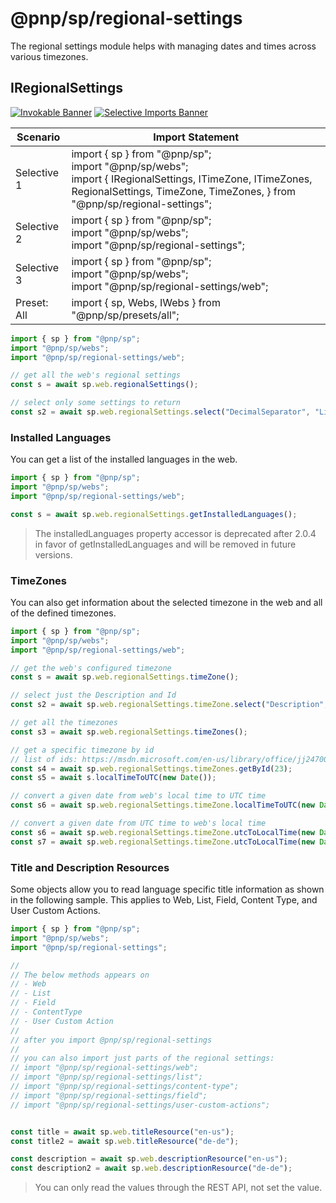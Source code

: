 # @pnp/sp/regional-settings

The regional settings module helps with managing dates and times across various timezones.

## IRegionalSettings

[![Invokable Banner](https://img.shields.io/badge/Invokable-informational.svg)](../concepts/invokable.md) [![Selective Imports Banner](https://img.shields.io/badge/Selective%20Imports-informational.svg)](../concepts/selective-imports.md)  

|Scenario|Import Statement|
|--|--|
|Selective 1|import { sp } from "@pnp/sp";<br />import "@pnp/sp/webs";<br />import { IRegionalSettings, ITimeZone, ITimeZones, RegionalSettings, TimeZone, TimeZones, } from "@pnp/sp/regional-settings";|
|Selective 2|import { sp } from "@pnp/sp";<br />import "@pnp/sp/webs";<br />import "@pnp/sp/regional-settings";|
|Selective 3|import { sp } from "@pnp/sp";<br />import "@pnp/sp/webs";<br />import "@pnp/sp/regional-settings/web";|
|Preset: All|import { sp, Webs, IWebs } from "@pnp/sp/presets/all";|

```TypeScript
import { sp } from "@pnp/sp";
import "@pnp/sp/webs";
import "@pnp/sp/regional-settings/web";

// get all the web's regional settings
const s = await sp.web.regionalSettings();

// select only some settings to return
const s2 = await sp.web.regionalSettings.select("DecimalSeparator", "ListSeparator", "IsUIRightToLeft")();
```

### Installed Languages

You can get a list of the installed languages in the web.

```TypeScript
import { sp } from "@pnp/sp";
import "@pnp/sp/webs";
import "@pnp/sp/regional-settings/web";

const s = await sp.web.regionalSettings.getInstalledLanguages();
```

> The installedLanguages property accessor is deprecated after 2.0.4 in favor of getInstalledLanguages and will be removed in future versions.

### TimeZones

You can also get information about the selected timezone in the web and all of the defined timezones.

```TypeScript
import { sp } from "@pnp/sp";
import "@pnp/sp/webs";
import "@pnp/sp/regional-settings/web";

// get the web's configured timezone
const s = await sp.web.regionalSettings.timeZone();

// select just the Description and Id
const s2 = await sp.web.regionalSettings.timeZone.select("Description", "Id")();

// get all the timezones
const s3 = await sp.web.regionalSettings.timeZones();

// get a specific timezone by id
// list of ids: https://msdn.microsoft.com/en-us/library/office/jj247008.aspx
const s4 = await sp.web.regionalSettings.timeZones.getById(23);
const s5 = await s.localTimeToUTC(new Date());

// convert a given date from web's local time to UTC time
const s6 = await sp.web.regionalSettings.timeZone.localTimeToUTC(new Date());

// convert a given date from UTC time to web's local time
const s6 = await sp.web.regionalSettings.timeZone.utcToLocalTime(new Date())
const s7 = await sp.web.regionalSettings.timeZone.utcToLocalTime(new Date(2019, 6, 10, 10, 0, 0, 0))
```

### Title and Description Resources



Some objects allow you to read language specific title information as shown in the following sample. This applies to Web, List, Field, Content Type, and User Custom Actions.

```TypeScript
import { sp } from "@pnp/sp";
import "@pnp/sp/webs";
import "@pnp/sp/regional-settings";

//
// The below methods appears on
// - Web
// - List
// - Field
// - ContentType
// - User Custom Action
//
// after you import @pnp/sp/regional-settings
//
// you can also import just parts of the regional settings:
// import "@pnp/sp/regional-settings/web";
// import "@pnp/sp/regional-settings/list";
// import "@pnp/sp/regional-settings/content-type";
// import "@pnp/sp/regional-settings/field";
// import "@pnp/sp/regional-settings/user-custom-actions";


const title = await sp.web.titleResource("en-us");
const title2 = await sp.web.titleResource("de-de");

const description = await sp.web.descriptionResource("en-us");
const description2 = await sp.web.descriptionResource("de-de");
```

> You can only read the values through the REST API, not set the value.
